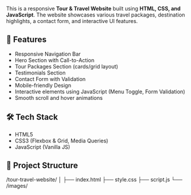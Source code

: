 This is a responsive **Tour & Travel Website** built using **HTML, CSS, and JavaScript**. The website showcases various travel packages, destination highlights, a contact form, and interactive UI features.

## 🚀 Features
- Responsive Navigation Bar
- Hero Section with Call-to-Action
- Tour Packages Section (cards/grid layout)
- Testimonials Section
- Contact Form with Validation
- Mobile-friendly Design
- Interactive elements using JavaScript (Menu Toggle, Form Validation)
- Smooth scroll and hover animations

## 🛠️ Tech Stack
- HTML5
- CSS3 (Flexbox & Grid, Media Queries)
- JavaScript (Vanilla JS)

## 📂 Project Structure
/tour-travel-website/
│
├── index.html
├── style.css
├── script.js
└── /images/
